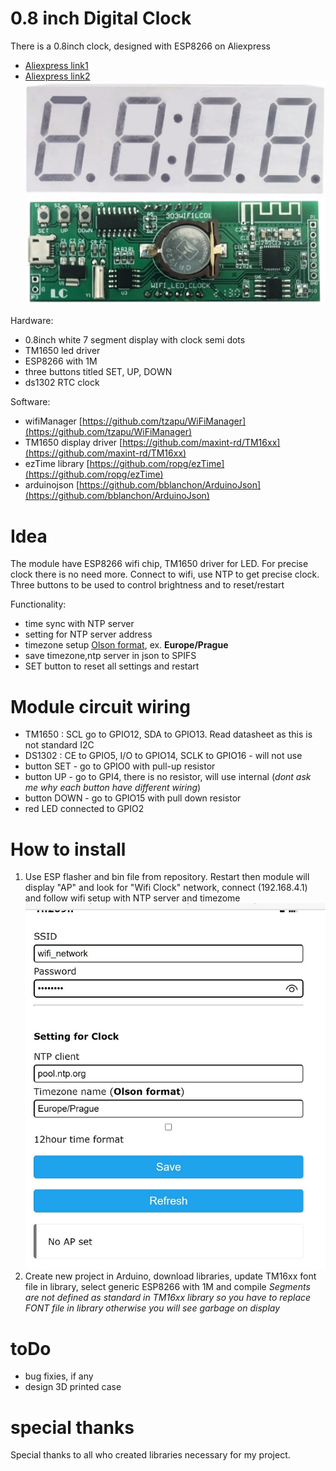 # 0.8 inch Digital Clock

There is a 0.8inch clock, designed with ESP8266 on Aliexpress 
- [Aliexpress link1](https://www.aliexpress.com/item/1005003163124952.html)
- [Aliexpress link2](https://www.aliexpress.com/item/1005003167288799.html)
![0.8inch clock](https://github.com/Midar007/0.8in-Digital-Clock/blob/main/images/clock_front.jpg)
![0.8inch clock](https://github.com/Midar007/0.8in-Digital-Clock/blob/main/images/clock_back.jpg)

Hardware:
- 0.8inch white 7 segment display with clock semi dots
- TM1650 led driver
- ESP8266 with 1M
- three buttons titled SET, UP, DOWN
- ds1302 RTC clock

Software:
- wifiManager [https://github.com/tzapu/WiFiManager](https://github.com/tzapu/WiFiManager)
- TM1650 display driver [https://github.com/maxint-rd/TM16xx](https://github.com/maxint-rd/TM16xx)
- ezTime library [https://github.com/ropg/ezTime](https://github.com/ropg/ezTime)
- arduinojson [https://github.com/bblanchon/ArduinoJson](https://github.com/bblanchon/ArduinoJson)

# Idea
The module have ESP8266 wifi chip, TM1650 driver for LED. For precise clock there is no need more. Connect to wifi, use NTP to get precise clock. 
Three buttons to be used to control brightness and to reset/restart

Functionality:
- time sync with NTP server
- setting for NTP server address
- timezone setup [Olson format](https://en.wikipedia.org/wiki/List_of_tz_database_time_zones), ex. **Europe/Prague** 
- save timezone,ntp server in json to SPIFS
- SET button to reset all settings and restart

# Module circuit wiring
- TM1650 : SCL go to GPIO12, SDA to GPIO13. Read datasheet as this is not standard I2C
- DS1302 : CE to GPIO5, I/O to GPIO14, SCLK to GPIO16 - will not use
- button SET - go to GPIO0 with pull-up resistor
- button UP - go to GPI4, there is no resistor, will use internal (*dont ask me why each button have different wiring*)
- button DOWN - go to GPIO15 with pull down resistor
- red LED connected to GPIO2

# How to install
1. Use ESP flasher and bin file from repository. Restart then module will display "AP" and look for "Wifi Clock" network, connect (192.168.4.1) and follow wifi setup with NTP server and timezome ![wifi manager](https://github.com/Midar007/0.8in-Digital-Clock/blob/main/images/clock_wifimanager.jpg)
2. Create new project in Arduino, download libraries, update TM16xx font file in library, select generic ESP8266 with 1M and compile
*Segments are not defined as standard in TM16xx library so you have to replace FONT file in library otherwise you will see garbage on display*

# toDo
- bug fixies, if any
- design 3D printed case

# special thanks
Special thanks to all who created libraries necessary for my project.


